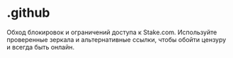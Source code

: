 # .github
Обход блокировок и ограничений доступа к Stake.com. Используйте проверенные зеркала и альтернативные ссылки, чтобы обойти цензуру и всегда быть онлайн.
